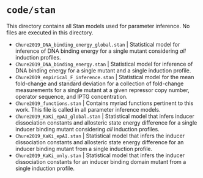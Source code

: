 # ``code/stan``
This directory contains all Stan models used for parameter inference. No files
are executed in this directory. 

* ``Chure2019_DNA_binding_energy_global.stan`` \| Statistical model for
  inference of DNA binding energy for a single mutant considering *all*
  induction profiles. 
* ``Chure2019_DNA_binding_energy.stan`` \| Statistical model for inference of
  DNA binding energy for a single mutant and a single induction profile. 
* ``Chure2019_empirical_F_inference.stan`` \| Statistical model for the mean fold-change and
  standard deviation for a collection of fold-change measurements for a single
  mutant at a given repressor copy number, operator sequence, and IPTG
  concentration.
* ``Chure2019_functions.stan`` \| Contains myriad functions pertinent to this
  work. This file is called in all parameter inference models. 
* ``Chure2019_KaKi_epAI_global.stan`` \| Statistical model that infers inducer dissociation
  constants and allosteric state energy difference for a single inducer binding
  mutant considering *all* induction profiles. 
* ``Chure2019_KaKi_epAI.stan`` \| Statistical model that infers the inducer
  dissociation constants and allosteric state energy difference for an
  inducer binding mutant from a single induction profile.
* ``Chure2019_KaKi_only.stan`` \| Statistical model that infers the inducer
  dissociation constants for an inducer binding domain mutant from a single
  induction profile.